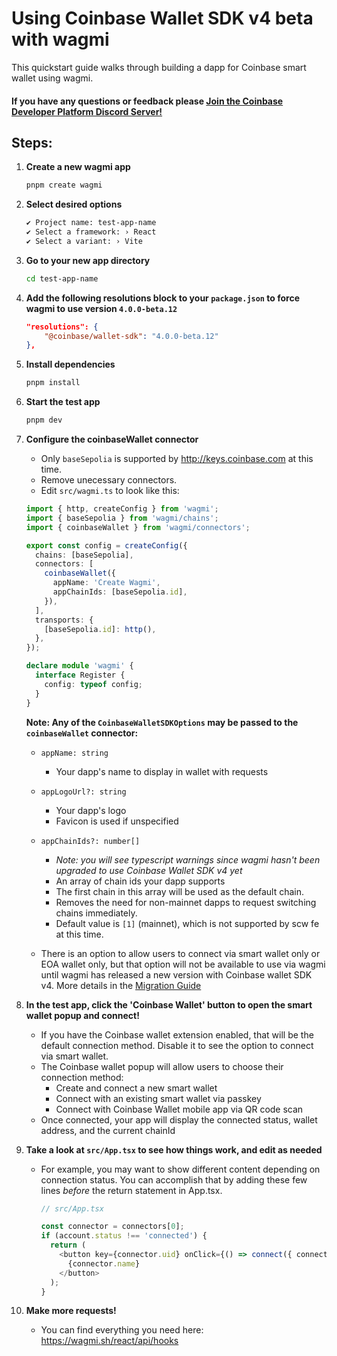 # Using Coinbase Wallet SDK v4 beta with wagmi

This quickstart guide walks through building a dapp for Coinbase smart wallet using wagmi.

#### If you have any questions or feedback please [Join the Coinbase Developer Platform Discord Server!](https://discord.com/invite/cdp)

## Steps:

1. **Create a new wagmi app**
   ```sh
   pnpm create wagmi
   ```
1. **Select desired options**
   ```sh
   ✔ Project name: test-app-name
   ✔ Select a framework: › React
   ✔ Select a variant: › Vite
   ```
1. **Go to your new app directory**
   ```sh
   cd test-app-name
   ```
1. **Add the following resolutions block to your `package.json` to force wagmi to use version `4.0.0-beta.12`**
   ```json
   "resolutions": {
       "@coinbase/wallet-sdk": "4.0.0-beta.12"
   },
   ```
1. **Install dependencies**
   ```sh
   pnpm install
   ```
1. **Start the test app**
   ```sh
   pnpm dev
   ```
1. **Configure the coinbaseWallet connector**

   - Only `baseSepolia` is supported by http://keys.coinbase.com at this time.
   - Remove unecessary connectors.
   - Edit `src/wagmi.ts` to look like this:

   ```typescript
   import { http, createConfig } from 'wagmi';
   import { baseSepolia } from 'wagmi/chains';
   import { coinbaseWallet } from 'wagmi/connectors';

   export const config = createConfig({
     chains: [baseSepolia],
     connectors: [
       coinbaseWallet({
         appName: 'Create Wagmi',
         appChainIds: [baseSepolia.id],
       }),
     ],
     transports: {
       [baseSepolia.id]: http(),
     },
   });

   declare module 'wagmi' {
     interface Register {
       config: typeof config;
     }
   }
   ```

   **Note: Any of the `CoinbaseWalletSDKOptions` may be passed to the `coinbaseWallet` connector:**

   - `appName: string`
     - Your dapp's name to display in wallet with requests
   - `appLogoUrl?: string`
     - Your dapp's logo
     - Favicon is used if unspecified
   - `appChainIds?: number[]`

     - _Note: you will see typescript warnings since wagmi hasn't been upgraded to use Coinbase Wallet SDK v4 yet_
     - An array of chain ids your dapp supports
     - The first chain in this array will be used as the default chain.
     - Removes the need for non-mainnet dapps to request switching chains immediately.
     - Default value is `[1]` (mainnet), which is not supported by scw fe at this time.

   - There is an option to allow users to connect via smart wallet only or EOA wallet only, but that option will not be available to use via wagmi until wagmi has released a new version with Coinbase wallet SDK v4. More details in the [Migration Guide](migration_guide.md)

1. **In the test app, click the 'Coinbase Wallet' button to open the smart wallet popup and connect!**

   - If you have the Coinbase wallet extension enabled, that will be the default connection method. Disable it to see the option to connect via smart wallet.
   - The Coinbase wallet popup will allow users to choose their connection method:
     - Create and connect a new smart wallet
     - Connect with an existing smart wallet via passkey
     - Connect with Coinbase Wallet mobile app via QR code scan
   - Once connected, your app will display the connected status, wallet address, and the current chainId

1. **Take a look at `src/App.tsx` to see how things work, and edit as needed**

   - For example, you may want to show different content depending on connection status. You can accomplish that by adding these few lines _before_ the return statement in App.tsx.

     ```ts
     // src/App.tsx

     const connector = connectors[0];
     if (account.status !== 'connected') {
       return (
         <button key={connector.uid} onClick={() => connect({ connector })} type="button">
           {connector.name}
         </button>
       );
     }
     ```

1. **Make more requests!**

   - You can find everything you need here: https://wagmi.sh/react/api/hooks

